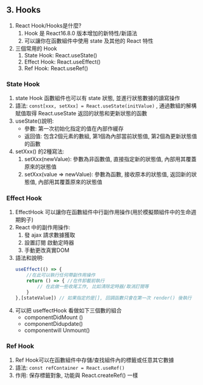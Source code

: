 ## 3. Hooks
1. React Hook/Hooks是什麼?
   1. Hook 是 React16.8.0 版本增加的新特性/新語法
   2. 可以讓你在函數組件中使用 state 及其他的 React 特性
2. 三個常用的 Hook
   1. State Hook: React.useState()
   2. Effect Hook: React.useEffect()
   3. Ref Hook: React.useRef()
### State Hook
   1. state Hook 函數組件也可以有 state 狀態, 並進行狀態數據的讀寫操作
   2. 語法: `const[xxx, setXxx] = React.useState(initValue)` , 通過數組的解構賦值取得 React.useState 返回的狀態和更新狀態的函數
   3. useState()說明:
      - 參數: 第一次初始化指定的值在內部作緩存
      - 返回值: 包含2個元素的數組, 第1個為內部當前狀態值, 第2個為更新狀態值的函數
   4. setXxx() 的2種寫法:  
      1. setXxx(newValue): 參數為非函數值, 直接指定新的狀態值, 內部用其覆蓋原來的狀態值
      2. setXxx(value => newValue): 參數為函數, 接收原本的狀態值, 返回新的狀態值, 內部用其覆蓋原來的狀態值

### Effect Hook
1. EffectHook 可以讓你在函數組件中行副作用操作(用於模擬類組件中的生命週期鉤子)
2. React 中的副作用操作:
   1. 發 ajax 請求數據獲取
   2. 設置訂閱 啟動定時器
   3. 手動更改真實DOM
3. 語法和說明:
    ```js
    useEffect(() => {
        //在此可以執行任何帶副作用操作
        return () => { //在件卸載前執行
            // 在此做一些收尾工作, 比如清除定時器/取消訂閱等
        }
    },[stateValue]) // 如果指定的是[], 回調函數只會在第一次 render() 後執行
    ```
4. 可以把 useffectHook 看做如下三個數的組合
   - componentDidMount ()
   - componentDidupdate()
   - componentwill Unmount()

### Ref Hook
1. Ref Hook可以在函數組件中存儲/查找組件內的標籤或任意其它數據
2. 語法: `const refContainer = React.useRef()`
3. 作用: 保存標籤對象, 功能與 React.createRef() 一樣